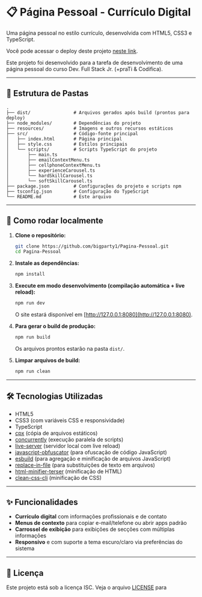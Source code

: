 # 📋 Página Pessoal - Currículo Digital

Uma página pessoal no estilo currículo, desenvolvida com HTML5, CSS3 e TypeScript.

Você pode acessar o deploy deste projeto [neste link](https://www.inf.ufrgs.br/~ksgomes/).

Este projeto foi desenvolvido para a tarefa de desenvolvimento de uma página pessoal do curso Dev. Full Stack Jr. (+praTi & Codifica).

---

## 📁 Estrutura de Pastas

```
.
├── dist/                # Arquivos gerados após build (prontos para deploy)
├── node_modules/        # Dependências do projeto
├── resources/           # Imagens e outros recursos estáticos
├── src/                 # Código-fonte principal
│   ├── index.html       # Página principal
│   ├── style.css        # Estilos principais
│   └── scripts/         # Scripts TypeScript do projeto
│       ├── main.ts
│       ├── emailContextMenu.ts
│       ├── cellphoneContextMenu.ts
│       ├── experienceCarousel.ts
│       └── hardSkillCarousel.ts
│       └── softSkillCarousel.ts
├── package.json         # Configurações do projeto e scripts npm
├── tsconfig.json        # Configuração do TypeScript
└── README.md            # Este arquivo
```

---

## 🚀 Como rodar localmente

1. **Clone o repositório:**
   ```sh
   git clone https://github.com/bigparty1/Pagina-Pessoal.git
   cd Pagina-Pessoal
   ```

2. **Instale as dependências:**
   ```sh
   npm install
   ```

3. **Execute em modo desenvolvimento (compilação automática + live reload):**
   ```sh
   npm run dev
   ```
   O site estará disponível em [http://127.0.0.1:8080](http://127.0.0.1:8080).

4. **Para gerar o build de produção:**
   ```sh
   npm run build
   ```
   Os arquivos prontos estarão na pasta `dist/`.

5. **Limpar arquivos de build:**
   ```sh
   npm run clean
   ```

---

## 🛠️ Tecnologias Utilizadas

- HTML5
- CSS3 (com variáveis CSS e responsividade)
- TypeScript
- [cpx](https://www.npmjs.com/package/cpx) (cópia de arquivos estáticos)
- [concurrently](https://www.npmjs.com/package/concurrently) (execução paralela de scripts)
- [live-server](https://www.npmjs.com/package/live-server) (servidor local com live reload)
- [javascript-obfuscator](https://www.npmjs.com/package/javascript-obfuscator) (para ofuscação de código JavaScript)
- [esbuild](https://www.npmjs.com/package/esbuild) (para agregação e minificação de arquivos JavaScript)
- [replace-in-file](https://www.npmjs.com/package/replace-in-file) (para substituições de texto em arquivos)
- [html-minifier-terser](https://www.npmjs.com/package/html-minifier-terser) (minificação de HTML)
- [clean-css-cli](https://www.npmjs.com/package/clean-css-cli) (minificação de CSS)

---

## ✨ Funcionalidades

- **Currículo digital** com informações profissionais e de contato
- **Menus de contexto** para copiar e-mail/telefone ou abrir apps padrão
- **Carrossel de exibição** para exibições de secções com múltiplas informações
- **Responsivo** e com suporte a tema escuro/claro via preferências do sistema

---

## 📄 Licença

Este projeto está sob a licença ISC. Veja o arquivo [LICENSE](LICENSE) para